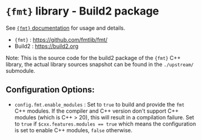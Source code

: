 `{fmt}` library - Build2 package
================================

See [`{fmt}` documentation](https://fmt.dev/) for usage and details.

 - `{fmt}` : https://github.com/fmtlib/fmt/
 - Build2 : https://build2.org

Note: This is the source code for the build2 package of the `{fmt}` C++ library,
the actual library sources snapshot can be found in the `./upstream/` submodule.

## Configuration Options:

 - `config.fmt.enable_modules` : Set to `true` to build and provide the `fmt` C++ modules. If the compiler and C++ version don't support C++ modules (which is C++ > 20), this will result in a compilation failure. Set to `true` if `$cxx.features.modules == true` which means the configuration is set to enable C++ modules, `false` otherwise.



